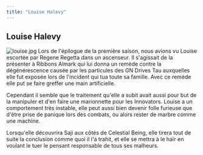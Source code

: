 ```yaml
---
title: "Louise Halevy"
---
```


Louise Halevy
-------------

![louise.jpg](/images/stories/saga/gundam00/persos/s2/louise.jpg "louise.jpg")
Lors de l'épilogue de la première saison, nous avions vu Louise escortée par Regene Regetta dans un ascenseur. Il s'agissait de la présenter à Ribbons Almark qui lui donna un remède contre la dégénérescence causée par les particules des GN Drives Tau auxquelles elle fut exposée lors de l'incident qui tua toute sa famille. Avec ce remède elle put se faire greffer une main artificielle.


Cependant il semble que le traitement qu'elle a subit avait aussi pour but de la manipuler et d'en faire une marionnette pour les Innovators. Louise a un comportement très instable, elle peut aussi bien devenir folle furieuse que d'être prise de panique lors des combats, ou alors rester de marbre comme une machine.


Lorsqu'elle découvrira Saji aux côtés de Celestial Being, elle tirera tout de suite la conclusion comme quoi il l'a trahit, et elle se mettra à le haïr en voulant le tuer le pensant responsable de tous ses malheurs.

